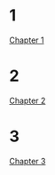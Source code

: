 # 1
[Chapter 1](chapters/1/1.html)
# 2
[Chapter 2](chapters/2/2.html)
# 3
[Chapter 3](chapters/3/3.html)